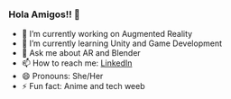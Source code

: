 ### Hola Amigos!! 👋

- 🔭 I’m currently working on Augmented Reality
- 🌱 I’m currently learning Unity and Game Development
- 💬 Ask me about AR and Blender
- 📫 How to reach me: [LinkedIn]("https://www.linkedin.com/mwlite/in/divyanshi-sharma-835a341aa")
- 😄 Pronouns: She/Her
- ⚡ Fun fact: Anime and tech weeb

